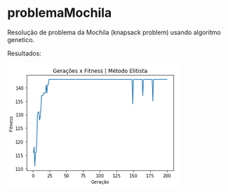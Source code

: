 # problemaMochila
Resolução de problema da Mochila (knapsack problem) usando algoritmo genetico.

Resultados:

![](images/img1.png?raw=true "Title")
